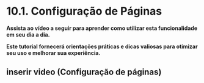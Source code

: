 # 10.1. Configuração de Páginas

**Assista ao vídeo a seguir para aprender como utilizar esta funcionalidade em seu dia a dia.**

**Este tutorial fornecerá orientações práticas e dicas valiosas para otimizar seu uso e melhorar sua experiência.**

## inserir video (Configuração de páginas)
